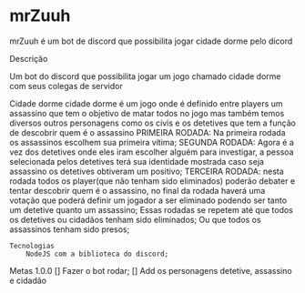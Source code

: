 # mrZuuh
mrZuuh é um bot de discord que possibilita jogar cidade dorme pelo dicord

Descrição

Um bot do discord que possibilita jogar um jogo chamado cidade dorme com seus colegas de servidor

Cidade dorme
		cidade dorme é um jogo onde é definido entre players um assassino que tem o objetivo de matar todos no jogo mas também temos diversos outros personagens como os civis e os detetives que tem a função de descobrir quem é o assassino
		PRIMEIRA RODADA: Na primeira rodada os assassinos escolhem sua primeira vítima;
		SEGUNDA RODADA: Agora é a vez dos detetives onde eles iram escolher alguém para investigar, a pessoa selecionada pelos detetives terá sua identidade mostrada caso seja assassino os detetives obtiveram um positivo;
		TERCEIRA RODADA: nesta rodada todos os player(que não tenham sido eliminados) poderão debater e tentar descobrir quem é o assassino, no final da rodada haverá uma votação que poderá definir um jogador a ser eliminado podendo ser tanto um detetive quanto um assassino;
		Essas rodadas se repetem até que todos os detetives ou cidadãos tenham sido eliminados;
		Ou que todos os assassinos tenham sido presos;

	Tecnologias
		NodeJS com a biblioteca do discord;


Metas 1.0.0
[] Fazer o bot rodar;
[] Add os personagens detetive, assassino e cidadão 
